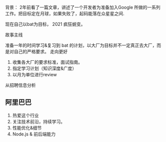 背景： 2年前看了一篇文章，讲述了一个开发者为准备加入Google 所做的一系列工作。把目标定在月球，如果失败了，起码能落在众星星之间.

现在自己以bat为目标， 2021 疯狂蜕变。


故事主线

准备一年的时间学习&复习到 bat 的计划，以大厂为目标并不一定真正去大厂，而是对自己的严格要求。 走向更好

1. 收集各大厂的要求标准，面试指南。
2. 指定学习计划（知识深度&广度）
3. 以月为单位进行review


从招聘信息分析

## 阿里巴巴
1. 热爱这个行业
2. 关注技术前沿，持续学习。
4. 性能优化&细节
5. Node.js & 前后端能力


